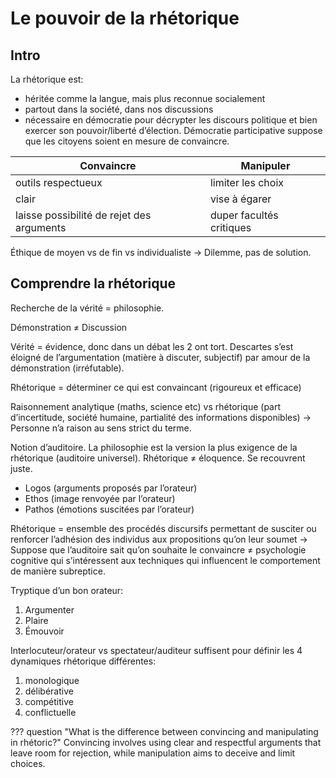 # Le pouvoir de la rhétorique

## Intro

La rhétorique est:

- héritée comme la langue, mais plus reconnue socialement
- partout dans la société, dans nos discussions
- nécessaire en démocratie pour décrypter les discours politique et bien exercer son pouvoir/liberté d’élection. Démocratie participative suppose que les citoyens soient en mesure de convaincre.

| Convaincre                                | Manipuler                |
| ----------------------------------------- | ------------------------ |
| outils respectueux                        | limiter les choix        |
| clair                                     | vise à égarer            |
| laisse possibilité de rejet des arguments | duper facultés critiques |

Éthique de moyen vs de fin vs individualiste $\rightarrow$ Dilemme, pas de solution.

## Comprendre la rhétorique


Recherche de la vérité = philosophie.

Démonstration ≠ Discussion

Vérité = évidence, donc dans un débat les 2 ont tort. Descartes s’est éloigné de l’argumentation (matière à discuter, subjectif) par amour de la démonstration (irréfutable).

Rhétorique = déterminer ce qui est convaincant (rigoureux et efficace)

Raisonnement analytique (maths, science etc) vs rhétorique (part d’incertitude, société humaine, partialité des informations disponibles) $\rightarrow$ Personne n’a raison au sens strict du terme.

Notion d’auditoire. La philosophie est la version la plus exigence de la rhétorique (auditoire universel).
Rhétorique ≠ éloquence. Se recouvrent juste.

-   Logos (arguments proposés par l’orateur)
-   Ethos (image renvoyée par l’orateur)
-   Pathos (émotions suscitées par l’orateur)

Rhétorique = ensemble des procédés discursifs permettant de susciter ou renforcer l’adhésion des individus aux propositions qu’on leur soumet
$\rightarrow$ Suppose que l’auditoire sait qu’on souhaite le convaincre ≠ psychologie cognitive qui s’intéressent aux techniques qui influencent le comportement de manière subreptice.

Tryptique d’un bon orateur:

1. Argumenter
2. Plaire
3. Émouvoir

Interlocuteur/orateur vs spectateur/auditeur suffisent pour définir les 4 dynamiques rhétorique différentes:

1. monologique
2. délibérative
3. compétitive
4. conflictuelle

??? question "What is the difference between convincing and manipulating in rhétoric?"
    Convincing involves using clear and respectful arguments that leave room for rejection, while manipulation aims to deceive and limit choices.
